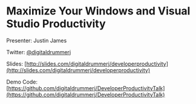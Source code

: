 # Maximize Your Windows and Visual Studio Productivity

Presenter: Justin James

Twitter: [@digitaldrummerj](http://www.twitter.com/digitaldrummerj)

Slides: [http://slides.com/digitaldrummerj/developerproductivity](http://slides.com/digitaldrummerj/developerproductivity)

Demo Code: [https://github.com/digitaldrummerj/DeveloperProductivityTalk](https://github.com/digitaldrummerj/DeveloperProductivityTalk)


